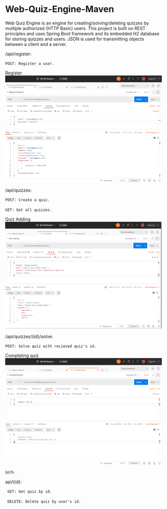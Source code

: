 # Web-Quiz-Engine-Maven

Web Quiz Engine is an engine for creating/solving/deleting quizzes by multiple authorized (HTTP Basic) users. 
This project is built on REST principles and uses Spring Boot framework and its embedded H2 database for storing quizzes and users. 
JSON is used for transmitting objects between a client and a server.




/api/register:

    POST: Register a user.

Register
![](src/main/resources/Screenshots/Register.png)

 
 
 
 
/api/quizzes:

    POST: Create a quiz.

    GET: Get all quizzes.

Quiz Adding
 ![](src/main/resources/Screenshots/QuizAdding.png)






/api/quizzes/{id}/solve:

    POST: Solve quiz with recieved quiz's id.
    
Completing quiz   
 ![](src/main/resources/Screenshots/CompletingQuiz.png "Title")
 
    hhfh
  
  
  api/{id}:
  
     GET: Get quiz by id.
        
     DELETE: Delete quiz by user's id.
 
  
 
 
 
 
 
 
 
 
 
 
 
 
 
 
 
 
 
 
 
 
 
 
 
 
 
 
 
 
 
 
 
 
 
 
 
 
 
 
 
 
 
 
 
 
 
 
 
 
 
 
 
 
 
 
 
 
 
 
 
 
 
 
 
 
 
 
 
 
 
 
 
 
 
 
 
 
 
 
 
 
 
 
 
 
 
 
 
 
 
 
 
 
 
 
 
 
 
 
 
 
 
 
 
 
 
 
 
 
 
 
 
 
 
 
 
 
 
 
 
 
 
 
 
 
 
 
 
 
 
 
 
 
 
 
 
 
 
 
 
 
 
 
 
 
 
 
 
 
 
 
 
 
 
 
 
 
 
 
